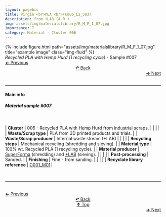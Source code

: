 ```yaml
---
layout: pagebis
title: Virgin <br>PLA <br>(C006_L2_S03)
description: from +LAB (A.R.)
img: assets/img/materialslibrary/R_M_F_1_07.jpg
importance: 7
category: Material - Cluster 006
---
```

<div class="row">
    <div class="col-sm mt-3 mt-md-0">
        {% include figure.html path="assets/img/materialslibrary/R_M_F_1_07.jpg" title="example image" class="img-fluid" %}
    </div>
</div>
<div class="caption">
    <i>Recycled PLA with Hemp Hurd (1 recycling cycle)</i> - Sample #007
</div>

<div class="row justify-content-sm-center">
    <div class="col-sm-4 mt-3 mt-md-0" style="text-align:left">
      <a href="/projects/MatLi_C006_L2_S02/" target="_self"><b>←</b> Previous</a>
    </div>
    <div class="col-sm-4 mt-3 mt-md-0" style="text-align:center">
  <a href="/materialslibrary/" target="_self"><b>↶</b> Back</a>
    </div>
    <div class="col-sm-4 mt-3 mt-md-0" style="text-align:right">
        <td align="right"><a href="/projects/MatLi_C006_L2_S04/" target="_self"><b>→</b> Next</a></td>
    </div>
</div>
<br>

<hr>
<h4><b>Main info</b></h4>
<h5>Material sample #007</h5>
<br>

| <b>Cluster</b>       | 006 - Recycled PLA with Hemp Hurd from industrial scraps. |
|    |     |
| <b>Waste/Scrap type</b>       | PLA from 3D printed products and trials.     |
| <b>Waste/Scrap producer</b>    | Internal waste stream (+LAB)      |
|    |     |
| <b>Recycling steps</b>      | Mechanical recycling (shredding and sieving).     |
| <b>Material type</b>       | 100% wt. Recycled PLA (1 recycling cycle).     |
| <b>Material producer</b>    | [SuperForma](https://superforma.xyz/) (shredding) and [+LAB](piulab.it) (sieving).     |
|    |     |
| <b>Post-processing</b>   | Sanded.    |
| <b>Finishing</b>    | Fine - from sanding.   |
|    |     |
| <b>Recyclate library reference</b>    | <a href="/projects/RecLi_C001_M01/" target="_blank">C001_M01</a>|

<br>
<hr>

<br>
<div class="row justify-content-sm-center">
    <div class="col-sm-3 mt-3 mt-md-0" style="text-align:left">
      <a href="/projects/MatLi_C006_L2_S02/" target="_self"><b>←</b> Previous</a>
      </div>
    <div class="col-sm-3 mt-3 mt-md-0" style="text-align:center">
  <a href="/materialslibrary/" target="_self"><b>↶</b> Back</a>
    </div>
    <div class="col-sm-3 mt-3 mt-md-0" style="text-align:center">
  <a href="#" target="_self"><b>↑</b> Top</a>
    </div>
    <div class="col-sm-3 mt-3 mt-md-0" style="text-align:right">
        <td align="right"><a href="/projects/MatLi_C006_L2_S04/" target="_self"><b>→</b> Next</a></td>
    </div>
</div>
